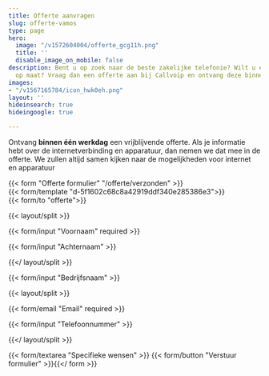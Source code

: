 ```yaml
---
title: Offerte aanvragen
slug: offerte-vamos
type: page
hero:
  image: "/v1572604004/offerte_gcg11h.png"
  title: ''
  disable_image_on_mobile: false
description: Bent u op zoek naar de beste zakelijke telefonie? Wilt u een offerte
  op maat? Vraag dan een offerte aan bij Callvoip en ontvang deze binnen 1 dag.
images:
- "/v1567165784/icon_hwk0eh.png"
layout: ''
hideinsearch: true
hideingoogle: true

---
```

Ontvang **binnen één werkdag** een vrijblijvende offerte. Als je informatie hebt over de internetverbinding en apparatuur, dan nemen we dat mee in de offerte. We zullen altijd samen kijken naar de mogelijkheden voor internet en apparatuur

{{< form "Offerte formulier" "/offerte/verzonden" >}}  
{{< form/template "d-5f1602c68c8a42919ddf340e285386e3">}}  
{{< form/to "offerte">}}

{{< layout/split >}}

{{< form/input "Voornaam" required >}}

{{< form/input "Achternaam" >}}

{{</ layout/split >}}

{{< form/input "Bedrijfsnaam" >}}

{{< layout/split >}}

{{< form/email "Email" required >}}

{{< form/input "Telefoonnummer" >}}

{{</ layout/split >}}

{{< form/textarea "Specifieke wensen" >}} {{< form/button "Verstuur formulier" >}}{{</ form >}}

